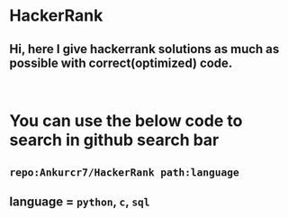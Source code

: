# HackerRank
<h2>Hi, here I give hackerrank solutions as much as possible with correct(optimized) code.</h2>

<br/>

# You can use the below code to search in github search bar
## `repo:Ankurcr7/HackerRank path:language`

## language = `python`, `c`, `sql`
